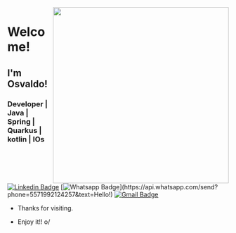 <img align="right" width="400" height="400" src="https://media.giphy.com/media/u7D5EyS2EFlpC/giphy.gif">
 
# Welcome!
 
## I'm Osvaldo! 
### Developer | Java | Spring | Quarkus | kotlin | IOs
[![Linkedin Badge](https://img.shields.io/badge/-LinkedIn-blue?style=flat-square&logo=Linkedin&logoColor=white&link=https://www.linkedin.com/in/osfdeveloper/)](https://www.linkedin.com/in/osfdeveloper/)
[![Whatsapp Badge](https://img.shields.io/badge/-Whatsapp-4CA143?style=flat-square&labelColor=4CA143&logo=whatsapp&logoColor=white&link=https://api.whatsapp.com/send?phone=5571992124257&text=Hello!)](https://api.whatsapp.com/send?phone=5571992124257&text=Hello!)
[![Gmail Badge](https://img.shields.io/badge/-Gmail-c14438?style=flat-square&logo=Gmail&logoColor=white&link=mailto:osvald.soza@gmail.com)](mailto:osvald.soza@gmail.com)
 
- Thanks for visiting. 
 
- Enjoy it!! o/
